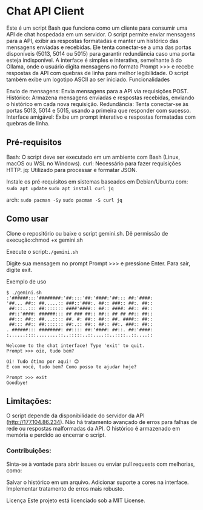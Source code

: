 #	Chat API Client

Este é um script Bash que funciona como um cliente para consumir uma API de chat hospedada em um servidor. O script permite enviar mensagens para a API, exibir as respostas formatadas e manter um histórico das mensagens enviadas e recebidas. Ele tenta conectar-se a uma das portas disponíveis (5013, 5014 ou 5015) para garantir redundância caso uma porta esteja indisponível.
A interface é simples e interativa, semelhante à do Ollama, onde o usuário digita mensagens no formato Prompt >>> e recebe respostas da API com quebras de linha para melhor legibilidade. O script também exibe um logotipo ASCII ao ser iniciado.
Funcionalidades

Envio de mensagens: Envia mensagens para a API via requisições POST.
Histórico: Armazena mensagens enviadas e respostas recebidas, enviando o histórico em cada nova requisição.
Redundância: Tenta conectar-se às portas 5013, 5014 e 5015, usando a primeira que responder com sucesso.
Interface amigável: Exibe um prompt interativo e respostas formatadas com quebras de linha.


## Pré-requisitos

Bash: O script deve ser executado em um ambiente com Bash (Linux, macOS ou WSL no Windows).
curl: Necessário para fazer requisições HTTP.
jq: Utilizado para processar e formatar JSON.

Instale os pré-requisitos em sistemas baseados em Debian/Ubuntu com:
`sudo apt update`
`sudo apt install curl jq`

arch:
`sudo pacman -Sy`
`sudo pacman -S curl jq`

## Como usar

Clone o repositório ou baixe o script gemini.sh.
Dê permissão de execução:chmod +x gemini.sh


Execute o script:`./gemini.sh`


Digite sua mensagem no prompt Prompt >>> e pressione Enter.
Para sair, digite exit.

Exemplo de uso
```
$ ./gemini.sh
:'######:::'########:'##::::'##:'####:'##::: ##:'####:
'##... ##:: ##.....:: ###::'###:. ##:: ###:: ##:. ##::
 ##:::..::: ##::::::: ####'####:: ##:: ####: ##:: ##::
 ##::'####: ######::: ## ### ##:: ##:: ## ## ##:: ##::
 ##::: ##:: ##...:::: ##. #: ##:: ##:: ##. ####:: ##::
 ##::: ##:: ##::::::: ##:.:: ##:: ##:: ##:. ###:: ##::
. ######::: ########: ##:::: ##:'####: ##::. ##:'####:
:......::::........::..:::::..::....::..::::..::....::

Welcome to the chat interface! Type 'exit' to quit.
Prompt >>> oie, tudo bem?

Oi! Tudo ótimo por aqui! 😊
E com você, tudo bem? Como posso te ajudar hoje?

Prompt >>> exit
Goodbye!
```

## Limitações:

O script depende da disponibilidade do servidor da API (http://177.104.86.234).
Não há tratamento avançado de erros para falhas de rede ou respostas malformadas da API.
O histórico é armazenado em memória e perdido ao encerrar o script.

### Contribuições:
Sinta-se à vontade para abrir issues ou enviar pull requests com melhorias, como:

Salvar o histórico em um arquivo.
Adicionar suporte a cores na interface.
Implementar tratamento de erros mais robusto.

Licença
Este projeto está licenciado sob a MIT License.


